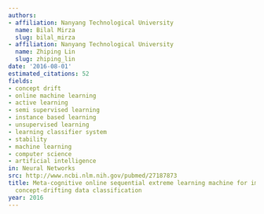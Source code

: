 ```yaml
---
authors:
- affiliation: Nanyang Technological University
  name: Bilal Mirza
  slug: bilal_mirza
- affiliation: Nanyang Technological University
  name: Zhiping Lin
  slug: zhiping_lin
date: '2016-08-01'
estimated_citations: 52
fields:
- concept drift
- online machine learning
- active learning
- semi supervised learning
- instance based learning
- unsupervised learning
- learning classifier system
- stability
- machine learning
- computer science
- artificial intelligence
in: Neural Networks
src: http://www.ncbi.nlm.nih.gov/pubmed/27187873
title: Meta-cognitive online sequential extreme learning machine for imbalanced and
  concept-drifting data classification
year: 2016
---
```

